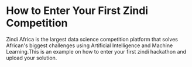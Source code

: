 # How to Enter Your First Zindi Competition
Zindi Africa is the largest data science competition platform that solves African's biggest challenges using Artificial Intelligence and Machine Learning.This is an example on how to enter your first zindi hackathon and upload your solution.
